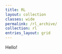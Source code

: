 ```yaml
---
title: RL
layout: collection
classes: wide
permalink: /rl_archive/
collection: rl
entries_layout: grid
---
```


Hello!